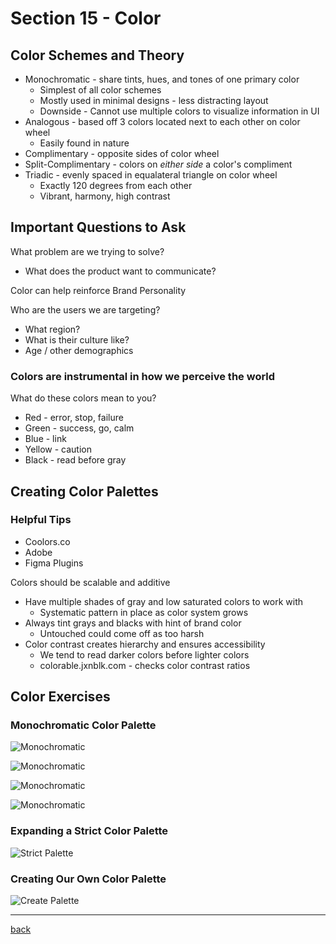 # Section 15 - Color

## Color Schemes and Theory

- Monochromatic - share tints, hues, and tones of one primary color
  - Simplest of all color schemes
  - Mostly used in minimal designs - less distracting layout
  - Downside - Cannot use multiple colors to visualize information in UI
- Analogous - based off 3 colors located next to each other on color wheel
  - Easily found in nature
- Complimentary - opposite sides of color wheel
- Split-Complimentary - colors on *either side* a color's compliment
- Triadic - evenly spaced in equalateral triangle on color wheel
  - Exactly 120 degrees from each other
  - Vibrant, harmony, high contrast

## Important Questions to Ask

What problem are we trying to solve?

- What does the product want to communicate?

Color can help reinforce Brand Personality

Who are the users we are targeting?

- What region?
- What is their culture like?
- Age / other demographics

### Colors are instrumental in how we perceive the world

What do these colors mean to you?

- Red - error, stop, failure
- Green - success, go, calm
- Blue - link
- Yellow - caution
- Black - read before gray

## Creating Color Palettes

### Helpful Tips

- Coolors.co
- Adobe
- Figma Plugins

Colors should be scalable and additive

- Have multiple shades of gray and low saturated colors to work with
  - Systematic pattern in place as color system grows
- Always tint grays and blacks with hint of brand color
  - Untouched could come off as too harsh
- Color contrast creates hierarchy and ensures accessibility
  - We tend to read darker colors before lighter colors
  - colorable.jxnblk.com - checks color contrast ratios

## Color Exercises

### Monochromatic Color Palette

![Monochromatic](../img/color-mono1.png)

![Monochromatic](../img/color-mono2.png)

![Monochromatic](../img/color-mono3.png)

![Monochromatic](../img/color-contrast.png)

### Expanding a Strict Color Palette

![Strict Palette](../img/color-strict.png)

### Creating Our Own Color Palette

![Create Palette](../img/color-create.png)

- - -

[back](../README.md)
